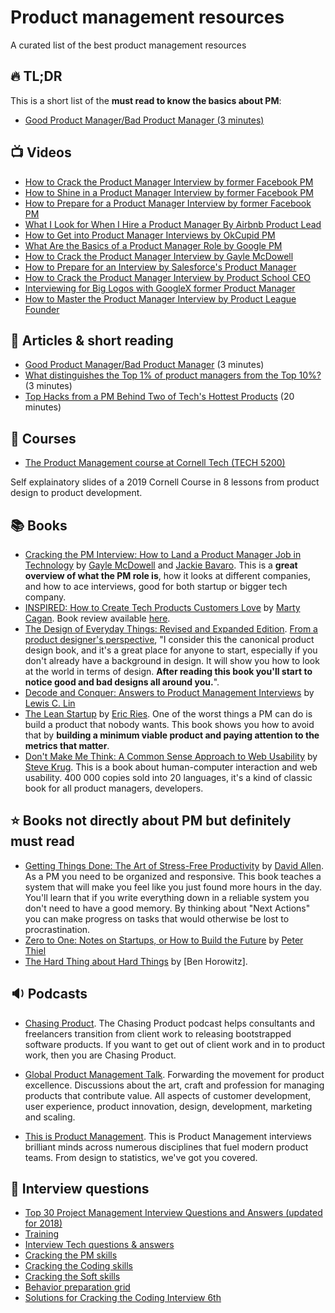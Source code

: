 # Product management resources

A curated list of the best product management resources

## :fire: TL;DR

This is a short list of the **must read to know the basics about PM**:

- [Good Product Manager/Bad Product Manager (3 minutes)](https://a16z.com/2012/06/15/good-product-managerbad-product-manager/)

## :tv: Videos

- [How to Crack the Product Manager Interview by former Facebook PM](https://www.youtube.com/watch?v=kzhKDz4xyFc)
- [How to Shine in a Product Manager Interview by former Facebook PM](https://www.youtube.com/watch?v=nOb5R0tPUZs)
- [How to Prepare for a Product Manager Interview by former Facebook PM](https://www.youtube.com/watch?v=7zoBsliIapk)
- [What I Look for When I Hire a Product Manager By Airbnb Product Lead](https://www.youtube.com/watch?v=rloipilALEM)
- [How to Get into Product Manager Interviews by OkCupid PM](https://www.youtube.com/watch?v=TQKY8_M0Opo)
- [What Are the Basics of a Product Manager Role by Google PM](https://www.youtube.com/watch?v=ntzB9pGsD3E)
- [How to Crack the Product Manager Interview by Gayle McDowell](https://www.youtube.com/watch?v=VzB2_mhUevM)
- [How to Prepare for an Interview by Salesforce's Product Manager](https://www.youtube.com/watch?v=NnbGhdii_oU)
- [How to Crack the Product Manager Interview by Product School CEO](https://www.youtube.com/watch?v=f2kHWaHwzBw)
- [Interviewing for Big Logos with GoogleX former Product Manager](https://www.youtube.com/watch?v=M3TDGeB20nk)
- [How to Master the Product Manager Interview by Product League Founder](https://www.youtube.com/watch?v=PWDHgKYbvuM)

## :memo: Articles & short reading

- [Good Product Manager/Bad Product Manager](https://a16z.com/2012/06/15/good-product-managerbad-product-manager/) (3 minutes)
- [What distinguishes the Top 1% of product managers from the Top 10%?](https://www.quora.com/What-distinguishes-the-Top-1-of-product-managers-from-the-Top-10/answer/Ian-McAllister?srid=3wR&st=ns) (3 minutes)
- [Top Hacks from a PM Behind Two of Tech's Hottest Products](https://firstround.com/review/Top-Hacks-from-a-PM-Behind-Two-of-Techs-Hottest-Products/) (20 minutes)

## :notebook: Courses

- [The Product Management course at Cornell Tech (TECH 5200)](https://github.com/cornelltech/product-management)

Self explainatory slides of a 2019 Cornell Course in 8 lessons from product design to product development.

## :books: Books

- [Cracking the PM Interview: How to Land a Product Manager Job in Technology](https://www.amazon.com/Cracking-PM-Interview-Product-Technology/dp/0984782818/) by [Gayle McDowell]() and [Jackie Bavaro](). This is a **great overview of what the PM role is**, how it looks at different companies, and how to ace interviews, good for both startup or bigger tech company.
- [INSPIRED: How to Create Tech Products Customers Love](https://www.amazon.com/INSPIRED-Create-Tech-Products-Customers/dp/1119387507/) by [Marty Cagan](). Book review available [here](https://medium.com/@maa1/book-review-inspired-how-to-create-tech-products-customers-love-4fc8e8f26739).
- [The Design of Everyday Things: Revised and Expanded Edition](https://www.amazon.com/Design-Everyday-Things-Revised-Expanded/dp/0465050654/). [From a product designer's perspective](http://pmblog.quora.com/The-10-Books-Every-Product-Manager-Should-Read), "I consider this the canonical product design book, and it's a great place for anyone to start, especially if you don't already have a background in design. It will show you how to look at the world in terms of design. **After reading this book you'll start to notice good and bad designs all around you.**".
- [Decode and Conquer: Answers to Product Management Interviews](https://www.amazon.com/Decode-Conquer-Answers-Management-Interviews/dp/0615930417/) by [Lewis C. Lin]()
- [The Lean Startup](https://www.amazon.com/Lean-Startup-Entrepreneurs-Continuous-Innovation/dp/0307887898) by [Eric Ries](). One of the worst things a PM can do is build a product that nobody wants. This book shows you how to avoid that by **building a minimum viable product and paying attention to the metrics that matter**.
- [Don't Make Me Think: A Common Sense Approach to Web Usability](http://www.amazon.com/Dont-Make-Me-Think-Usability/dp/0321344758) by [Steve Krug](). This is a book about human-computer interaction and web usability. 400 000 copies sold into 20 languages, it's a kind of classic book for all product managers, developers.

## :star: Books not directly about PM but definitely must read

- [Getting Things Done: The Art of Stress-Free Productivity](https://www.amazon.com/Getting-Things-Done-Stress-Free-Productivity/dp/0143126563/ref=asc_df_0143126563/) by [David Allen](). As a PM you need to be organized and responsive. This book teaches a system that will make you feel like you just found more hours in the day. You'll learn that if you write everything down in a reliable system you don't need to have a good memory. By thinking about "Next Actions" you can make progress on tasks that would otherwise be lost to procrastination.
- [Zero to One: Notes on Startups, or How to Build the Future](https://www.amazon.com/Zero-One-Notes-Startups-Future/dp/0804139296) by [Peter Thiel]()
- [The Hard Thing about Hard Things](https://www.amazon.com/Hard-Thing-About-Things-Building/dp/0062273205) by [Ben Horowitz].

## :sound: Podcasts

- [Chasing Product](https://podcasts.apple.com/us/podcast/chasing-product/id698528921). The Chasing Product podcast helps consultants and freelancers transition from client work to releasing bootstrapped software products. If you want to get out of client work and in to product work, then you are Chasing Product.

- [Global Product Management Talk](https://itunes.apple.com/us/podcast/global-product-management/id464701967). Forwarding the movement for product excellence. Discussions about the art, craft and profession for managing products that contribute value. All aspects of customer development, user experience, product innovation, design, development, marketing and scaling.

- [This is Product Management](https://podcasts.apple.com/us/podcast/this-is-product-management/id975284403). This is Product Management interviews brilliant minds across numerous disciplines that fuel modern product teams. From design to statistics, we've got you covered.

## :briefcase: Interview questions

- [Top 30 Project Management Interview Questions and Answers (updated for 2018)](https://www.greycampus.com/blog/project-management/top-thirty-project-management-interview-questions-and-answers)
- [Training](https://thepminterview.com/)
- [Interview Tech questions & answers](https://github.com/MaximAbramchuck/awesome-interview-questions)
- [Cracking the PM skills](http://www.crackingthepminterview.com/resources.html)
- [Cracking the Coding skills](http://www.crackingthepminterview.com/resources.html)
- [Cracking the Soft skills](http://www.crackingthepminterview.com/resources.html)
- [Behavior preparation grid](http://www.crackingthepminterview.com/resources.html)
- [Solutions for Cracking the Coding Interview 6th](https://github.com/careercup/CtCI-6th-Edition-Ruby/tree/8db2b4794a7dec91c31bd655e4076dae84f110ff)
